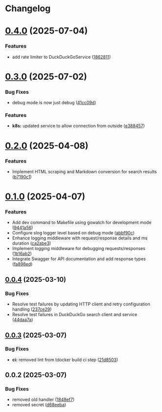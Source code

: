# Changelog

# [0.4.0](https://github.com/MohammadBnei/ddg-search/compare/0.3.0...0.4.0) (2025-07-04)


### Features

* add rate limiter to DuckDuckGoService ([1862811](https://github.com/MohammadBnei/ddg-search/commit/1862811e98cb3f4715af504fa9bf07a6b4e8550a))

# [0.3.0](https://github.com/MohammadBnei/ddg-search/compare/0.2.0...0.3.0) (2025-07-02)


### Bug Fixes

* debug mode is now just debug ([41cc09d](https://github.com/MohammadBnei/ddg-search/commit/41cc09d8e62763ce69aba2dce108bd994c6ef80b))


### Features

* **k8s:** updated service to allow connection from outside ([e388457](https://github.com/MohammadBnei/ddg-search/commit/e388457c168d75692e50631d711378dd1c59e7d5))

# [0.2.0](https://github.com/MohammadBnei/ddg-search/compare/0.1.0...0.2.0) (2025-04-08)


### Features

* Implement HTML scraping and Markdown conversion for search results ([b7190c1](https://github.com/MohammadBnei/ddg-search/commit/b7190c18ae026a449a196c62c3710ac404aaba38))

# [0.1.0](https://github.com/MohammadBnei/ddg-search/compare/0.0.4...0.1.0) (2025-04-07)


### Features

* Add dev command to Makefile using gowatch for development mode ([9441a56](https://github.com/MohammadBnei/ddg-search/commit/9441a56d197aa78e9ef02bf58011fe6e3a5351ed))
* Configure slog logger level based on debug mode ([abbf90c](https://github.com/MohammadBnei/ddg-search/commit/abbf90c2e2ddc41083012d1dbe52d115acc702a3))
* Enhance logging middleware with request/response details and ms duration ([ca2abe3](https://github.com/MohammadBnei/ddg-search/commit/ca2abe3cd431f7cca8820e8be3c5fb7dc31eaf2b))
* Implement logging middleware for debugging requests/responses ([1b16ab2](https://github.com/MohammadBnei/ddg-search/commit/1b16ab24342ddebc8b0c7bfaf0b9b1471a49d93f))
* Integrate Swagger for API documentation and add response types ([fa898ed](https://github.com/MohammadBnei/ddg-search/commit/fa898edf26b5ef9a57a4ada6a9c96821d075c1cc))

## [0.0.4](https://github.com/MohammadBnei/ddg-search/compare/0.0.3...0.0.4) (2025-03-10)


### Bug Fixes

* Resolve test failures by updating HTTP client and retry configuration handling ([237ce29](https://github.com/MohammadBnei/ddg-search/commit/237ce29ed2352e902a61cca39942b7f90b3a30eb))
* Resolve test failures in DuckDuckGo search client and service ([44daa7a](https://github.com/MohammadBnei/ddg-search/commit/44daa7a627242c35c3c93782115cfcfa846ae366))

## [0.0.3](https://github.com/MohammadBnei/ddg-search/compare/0.0.2...0.0.3) (2025-03-07)


### Bug Fixes

* **ci:** removed lint from tdocker build ci step ([21d8503](https://github.com/MohammadBnei/ddg-search/commit/21d85032c57c91c326aaf0b085a00a783773c07a))

## 0.0.2 (2025-03-07)


### Bug Fixes

* removed old handler ([1848ef7](https://github.com/MohammadBnei/ddg-search/commit/1848ef784c9017925a127b74e0f5f920e7d0eb63))
* removed secret ([d68eeba](https://github.com/MohammadBnei/ddg-search/commit/d68eeba9749bbf0045f44e0aeb9286e4d07a0143))
